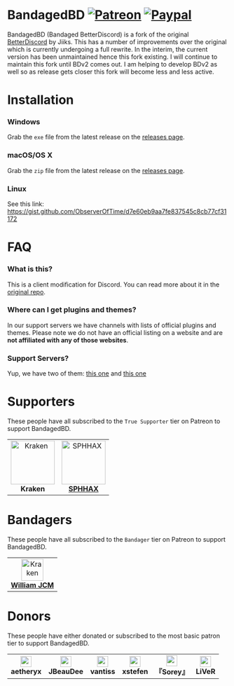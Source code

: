 # BandagedBD [![Patreon][patreon-badge]][patreon-link] [![Paypal][paypal-badge]][paypal-link]

[patreon-badge]: https://img.shields.io/endpoint.svg?url=https%3A%2F%2Fshieldsio-patreon.herokuapp.com%2FZerebos&style=flat-square
[patreon-link]: https://patreon.com/Zerebos

[paypal-badge]: https://img.shields.io/badge/Paypal-Donate!-%2300457C.svg?logo=paypal&style=flat-square
[paypal-link]: https://paypal.me/ZackRauen

BandagedBD (Bandaged BetterDiscord) is a fork of the original [BetterDiscord](https://github.com/Jiiks/BetterDiscordApp) by Jiiks. This has a number of improvements over the original which is currently undergoing a full rewrite. In the interim, the current version has been unmaintained hence this fork existing. I will continue to maintain this fork until BDv2 comes out. I am helping to develop BDv2 as well so as release gets closer this fork will become less and less active.

# Installation

### Windows
Grab the `exe` file from the latest release on the [releases page](https://github.com/rauenzi/BetterDiscordApp/releases).

### macOS/OS X
Grab the `zip` file from the latest release on the [releases page](https://github.com/rauenzi/BetterDiscordApp/releases).

### Linux
See this link: https://gist.github.com/ObserverOfTime/d7e60eb9aa7fe837545c8cb77cf31172

# FAQ

### What is this?

This is a client modification for Discord. You can read more about it in the [original repo](https://github.com/Jiiks/BetterDiscordApp).

### Where can I get plugins and themes?

In our support servers we have channels with lists of official plugins and themes. Please note we do not have an official listing on a website and are **not affiliated with any of those websites**.

### Support Servers?

Yup, we have two of them: [this one](https://discord.gg/0Tmfo5ZbORCRqbAd) and [this one](https://discord.gg/2HScm8j)

<!-- # What's Different

## New Settings
![Settings](https://i.zackrauen.com/nkb9Qi.png)

## UI
 - Redesigned plugin and theme cards with additional classes for themes to use
 - Additional tab in settings with additional settings.
 - CustomCSS editor from CodeMirror has been removed due to being bloated and having high cpu usage. Replaced with another lightweight editor


## Plugins/Themes Related
 - Prevent broken plugins from halting BD from loading
 - Speed up the loading process
 - Show startup errors in a modal

![Startup](https://i.zackrauen.com/PwlQcp.gif)

 - Add `try...catch` blocks to help prevent errors from crashing BD and Discord
 - Fix internal functions that some functions rely on such as `onSwitch` and `onMessage`
 - Add `source` and `website` as options for plugin and theme METAs
 - Allow themes to use spaces and apostrophes in their names
 - Prettier errors in console, useful for debugging
 - Auto-reload of themes/plugins
 - Stabalize and enhance the `BdApi`

## Emote Module
- Emotes load asynchronously in the background (does not prevent the mod from loading anymore)
- Several bug fixes including tooltips, modifiers and emote menu
- Consolidate emotes to a single file
- Revamp how emotes are injected—speedup
- Use react and injection techniques

## Misc
 - Fix Minimal Mode
 - Fix React errors when opening settings
 - Fix selected class disappearing when clicking an open tab
 - Create new alert modal for `BdApi`
 - Add toasts as notification option and in `BdApi`
 - Remove most jQuery dependency for speedup
 - Attach to settings when entering from right click
 - Patch PublicServers

## And so much more... -->


# Supporters

These people have all subscribed to the `True Supporter` tier on Patreon to support BandagedBD.


<table>
<tr>
<td align="center">
    <img src="https://cdn.discordapp.com/avatars/196098063092154368/78a810438015b20ea8d530fafc7fe463.png?size=128" width="100px;" alt="Kraken"/><br />
    <strong>Kraken</strong><br />
</td>
<td align="center">
    <img src="https://cdn.discordapp.com/attachments/585514483699417089/585552300354043915/34959069_500_500.jpg" width="100px;" alt="SPHHAX"/><br />
    <a href="http://sphh.ax/" target="_blank" rel="noreferrer noopener"><strong>SPHHAX</strong></a><br />
</td>
</tr>
</table>


# Bandagers

These people have all subscribed to the `Bandager` tier on Patreon to support BandagedBD.


<table>
<tr>
	<td align="center">
		<img src="https://cdn.discordapp.com/avatars/332199319169925120/4709f8f0c9cb7ababd85459bf71848b9.png?size=128" width="50px;" alt="Kraken"/><br />
		<a href="https://github.com/williamjcm" target="_blank" rel="noreferrer noopener"><strong>William JCM</strong></a>
	</td>
</tr>
</table>

# Donors

These people have either donated or subscribed to the most basic patron tier to support BandagedBD.

<table>
<tr>
    <td align="center">
        <img src="https://cdn.discordapp.com/avatars/284122164582416385/4f12bf80cac47656ad7fc6a82fbd5f3b.png?size=128" width="25px;" /><br />
        <strong>aetheryx</strong>
    </td>
    <td align="center">
        <img src="https://cdn.discordapp.com/avatars/216782345779281921/d4b651b606f108cd2f96a19af68f942f.png?size=128" width="25px;" /><br />
        <strong>JBeauDee</strong>
    </td>
        <td align="center">
        <img src="https://cdn.discordapp.com/avatars/261673576216789004/31d590fb92329e270a6225a13d500c1d.png?size=128" width="25px;" /><br />
        <strong>vantiss</strong>
    </td>
        <td align="center">
        <img src="https://cdn.discordapp.com/avatars/122204411962327043/bd773f79607316e6be10e12682a6c10f.png?size=128" width="25px;" /><br />
        <strong>xstefen</strong>
    </td>
    <td align="center">
        <img src="https://discordhub.com/static/img/universal/user.png?size=128" width="25px;" /><br />
        <strong>『Sorey』</strong>
    </td>
    <td align="center">
        <img src="https://cdn.discordapp.com/avatars/95263213842608128/5024b83e1bff3096d7fc93e8de09d582.gif" width="25px;" /><br />
        <strong>LiVeR</strong>
    </td>
</tr>
</table>
